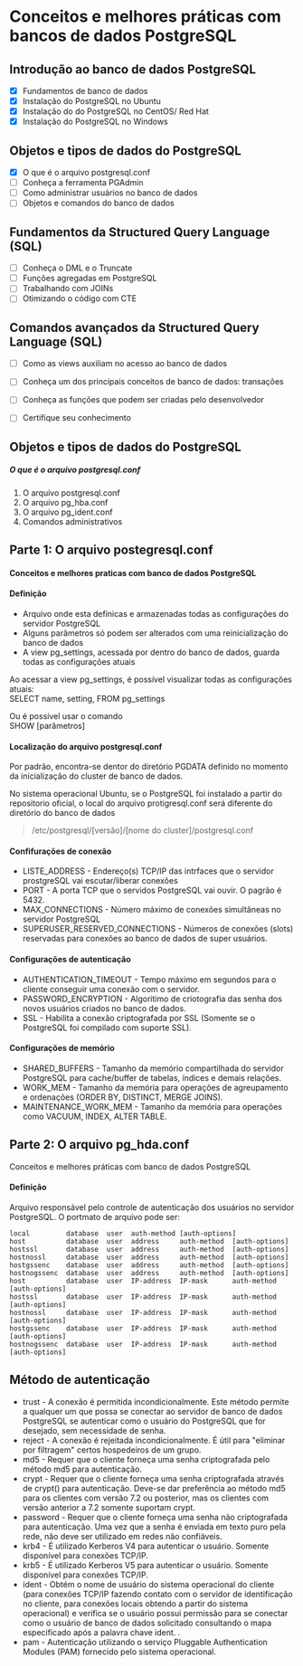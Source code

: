 # Conceitos e melhores práticas com bancos de dados PostgreSQL

## Introdução ao banco de dados PostgreSQL
 - [X] Fundamentos de banco de dados
 - [X] Instalação do PostgreSQL no Ubuntu
 - [X] Instalação do do PostgreSQL no CentOS/ Red Hat
 - [X] Instalação do PostgreSQL no Windows
## Objetos e tipos de dados do PostgreSQL
 - [X] O que é o arquivo postgresql.conf
 - [ ] Conheça a ferramenta PGAdmin
 - [ ] Como administrar usuários no banco de dados
 - [ ] Objetos e comandos do banco de dados
## Fundamentos da Structured Query Language (SQL)
 - [ ] Conheça o DML e o Truncate
 - [ ] Funções agregadas em PostgreSQL
 - [ ] Trabalhando com JOINs
 - [ ] Otimizando o código com CTE
## Comandos avançados da Structured Query Language (SQL)
 - [ ] Como as views auxiliam no acesso ao banco de dados
 - [ ] Conheça um dos principais conceitos de banco de dados: transações
 - [ ] Conheça as funções que podem ser criadas pelo desenvolvedor
 - [ ] Certifique seu conhecimento


## Objetos e tipos de dados do PostgreSQL
 ##### O que é o arquivo postgresql.conf

1. O arquivo postgresql.conf
2. O arquivo pg_hba.conf
3. O arquivo pg_ident.conf
4. Comandos administrativos


## Parte 1: O arquivo postegresql.conf
#### Conceitos e melhores praticas com banco de dados PostgreSQL

#### Definição
 - Arquivo onde esta definicas e armazenadas todas as configurações do servidor PostgreSQL
 - Alguns parâmetros só podem ser alterados com uma reinicialização do banco de dados
 - A view pg_settings, acessada por dentro do banco de dados, guarda todas as configurações atuais


Ao acessar a view pg_settings, é possível visualizar todas as configurações atuais:  
SELECT name, setting, FROM pg_settings

Ou é possível usar o comando   
SHOW [parâmetros]


#### Localização do arquivo postgresql.conf
Por padrão, encontra-se dentor do diretório PGDATA definido no momento da inicialização do cluster de banco de dados.

No sistema operacional Ubuntu, se o PostgreSQL foi instalado a partir do repositorio oficial, o local do arquivo protigresql.conf será diferente do diretório do banco de dados

> /etc/postgresql/[versão]/[nome do cluster]/postgresql.conf


#### Confifurações de conexão

 - LISTE_ADDRESS - Endereço(s) TCP/IP das intrfaces que o servidor prostgreSQL vai escutar/liberar conexões
 - PORT - A porta TCP que o servidos PostgreSQL vai ouvir. O pagrão é 5432.
 - MAX_CONNECTIONS - Número máximo de conexões simultâneas no servidor PostgreSQL
 - SUPERUSER_RESERVED_CONNECTIONS - Números de conexões (slots) reservadas para conexões ao banco de dados de super usuários.

#### Configurações de autenticação

 - AUTHENTICATION_TIMEOUT - Tempo máximo em segundos para o cliente conseguir uma conexão com o servidor.
 - PASSWORD_ENCRYPTION - Algoritimo de criotografia das senha dos novos usuários criados no banco de dados.
 - SSL - Habilita a conexão criptografada por SSL (Somente se o PostgreSQL foi compilado com suporte SSL).

#### Configurações de memório

 - SHARED_BUFFERS - Tamanho da memório compartilhada do servidor PostgreSQL para cache/buffer de tabelas, índices e demais relações.
 - WORK_MEM - Tamanho da memória para operações de agreupamento e ordenações (ORDER BY, DISTINCT, MERGE JOINS).
 - MAINTENANCE_WORK_MEM - Tamanho da memória para operações como VACUUM, INDEX, ALTER TABLE.


## Parte 2: O arquivo pg_hda.conf
Conceitos e melhores práticas com banco de dados PostgreSQL

#### Definição
Arquivo responsável pelo controle de autenticação dos usuários no servidor PostgreSQL.
O portmato de arquivo pode ser:

```
local         database  user  auth-method [auth-options]
host          database  user  address     auth-method  [auth-options]
hostssl       database  user  address     auth-method  [auth-options]
hostnossl     database  user  address     auth-method  [auth-options]
hostgssenc    database  user  address     auth-method  [auth-options]
hostnogssenc  database  user  address     auth-method  [auth-options]
host          database  user  IP-address  IP-mask      auth-method  [auth-options]
hostssl       database  user  IP-address  IP-mask      auth-method  [auth-options]
hostnossl     database  user  IP-address  IP-mask      auth-method  [auth-options]
hostgssenc    database  user  IP-address  IP-mask      auth-method  [auth-options]
hostnogssenc  database  user  IP-address  IP-mask      auth-method  [auth-options]
```

## Método de autenticação

 - trust - A conexão é permitida incondicionalmente. Este método permite a qualquer um que possa se conectar ao servidor de banco de dados PostgreSQL se autenticar como o usuário do PostgreSQL que for desejado, sem necessidade de senha.
 - reject - A conexão é rejeitada incondicionalmente. É útil para "eliminar por filtragem" certos hospedeiros de um grupo.
 - md5 - Requer que o cliente forneça uma senha criptografada pelo método md5 para autenticação. 
 - crypt - Requer que o cliente forneça uma senha criptografada através de crypt() para autenticação. Deve-se dar preferência ao método md5 para os clientes com versão 7.2 ou posterior, mas os clientes com versão anterior a 7.2 somente suportam crypt.
 - password - Requer que o cliente forneça uma senha não criptografada para autenticação. Uma vez que a senha é enviada em texto puro pela rede, não deve ser utilizado em redes não confiáveis. 
 - krb4 - É utilizado Kerberos V4 para autenticar o usuário. Somente disponível para conexões TCP/IP. 
 - krb5 - É utilizado Kerberos V5 para autenticar o usuário. Somente disponível para conexões TCP/IP.
 - ident - Obtém o nome de usuário do sistema operacional do cliente (para conexões TCP/IP fazendo contato com o servidor de identificação no cliente, para conexões locais obtendo a partir do sistema operacional) e verifica se o usuário possui permissão para se conectar como o usuário de banco de dados solicitado consultando o mapa especificado após a palavra chave ident. .
 - pam - Autenticação utilizando o serviço Pluggable Authentication Modules (PAM) fornecido pelo sistema operacional. 















